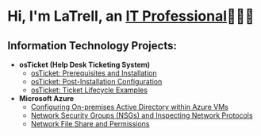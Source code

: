 <h1>Hi, I'm LaTrell, an <a href="https://www.linkedin.com/in/latrell-c-0486921b6">IT Professional</a>👨🏾‍💻</h1>

<h2>Information Technology Projects:</h2>

- <b>osTicket (Help Desk Ticketing System)</b>
  - [osTicket: Prerequisites and Installation](https://github.com/Mr-Trell/osticket-prereqs)
  - [osTicket: Post-Installation Configuration](https://github.com/Mr-Trell/post-install-config)
  - [osTicket: Ticket Lifecycle Examples](https://github.com/Mr-Trell/ticket-lifecycle)
- <b>Microsoft Azure</b>
  - [Configuring On-premises Active Directory within Azure VMs](https://github.com/Mr-Trell/configure-ad)
  - [Network Security Groups (NSGs) and Inspecting Network Protocols](https://github.com/Mr-Trell/azure-network-protocols)
  - [Network File Share and Permissions](https://github.com/Mr-Trell/Network-File-Shares-and-Permissions)
    

